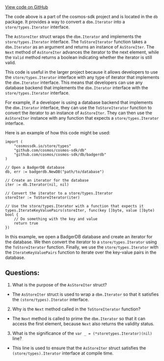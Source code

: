 [View code on GitHub](https://github.com/cosmos/cosmos-sdk/blob/main/internal/db/iterator_adapter.go)

The code above is a part of the cosmos-sdk project and is located in the `db` package. It provides a way to convert a `dbm.Iterator` into a `store/types.Iterator` interface. 

The `AsStoreIter` struct wraps the `dbm.Iterator` and implements the `store/types.Iterator` interface. The `ToStoreIterator` function takes a `dbm.Iterator` as an argument and returns an instance of `AsStoreIter`. The `Next` method of `AsStoreIter` advances the iterator to the next element, while the `Valid` method returns a boolean indicating whether the iterator is still valid.

This code is useful in the larger project because it allows developers to use the `store/types.Iterator` interface with any type of iterator that implements the `dbm.Iterator` interface. This means that developers can use any database backend that implements the `dbm.Iterator` interface with the `store/types.Iterator` interface. 

For example, if a developer is using a database backend that implements the `dbm.Iterator` interface, they can use the `ToStoreIterator` function to convert the iterator to an instance of `AsStoreIter`. They can then use the `AsStoreIter` instance with any function that expects a `store/types.Iterator` interface. 

Here is an example of how this code might be used:

```
import (
    "cosmossdk.io/store/types"
    "github.com/cosmos/cosmos-sdk/db"
    "github.com/cosmos/cosmos-sdk/db/badgerdb"
)

// Open a BadgerDB database
db, err := badgerdb.NewDB("path/to/database")

// Create an iterator for the database
iter := db.Iterator(nil, nil)

// Convert the iterator to a store/types.Iterator
storeIter := ToStoreIterator(iter)

// Use the store/types.Iterator with a function that expects it
types.IterateKeyValuePairs(storeIter, func(key []byte, value []byte) bool {
    // Do something with the key and value
    return true
})
```

In this example, we open a BadgerDB database and create an iterator for the database. We then convert the iterator to a `store/types.Iterator` using the `ToStoreIterator` function. Finally, we use the `store/types.Iterator` with the `IterateKeyValuePairs` function to iterate over the key-value pairs in the database.
## Questions: 
 1. What is the purpose of the `AsStoreIter` struct?
- The `AsStoreIter` struct is used to wrap a `dbm.Iterator` so that it satisfies the `(store/types).Iterator` interface.

2. Why is the `Next` method called in the `ToStoreIterator` function?
- The `Next` method is called to prime the `dbm.Iterator` so that it can access the first element, because `Next` also returns the validity status.

3. What is the significance of the `var _ = (*storetypes.Iterator)(nil)` line?
- This line is used to ensure that the `AsStoreIter` struct satisfies the `(store/types).Iterator` interface at compile time.